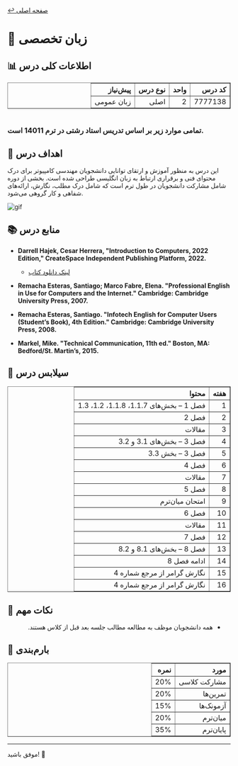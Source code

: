 [↩️ صفحه اصلی](/README.md)

# 📘 زبان تخصصی

## 📊 اطلاعات کلی درس

<div align="center" style="direction: rtl">
    <table border="1" style="text-align: right;">
        <thead>
            <tr>
                <th>کد درس</th>
                <th>واحد</th>
                <th>نوع درس</th>
                <th>پیش‌نیاز</th>
            </tr>
        </thead>
        <tbody>
            <tr>
                <td>7777138</td>
                <td>2</td>
                <td>اصلی</td>
                <td>زبان عمومی</td>
            </tr>
        </tbody>
    </table>
</div>

#
### **تمامی موارد زیر بر اساس تدریس استاد رشتی در ترم 14011 است.**

## 🎯 اهداف درس
این درس به منظور آموزش و ارتقای توانایی دانشجویان مهندسی کامپیوتر برای درک محتوای فنی و برقراری ارتباط به زبان انگلیسی طراحی شده است. بخشی از دوره شامل مشارکت دانشجویان در طول ترم است که شامل درک مطلب، نگارش، ارائه‌های شفاهی و کار گروهی می‌شود.

![gif](./تصاویر/gif.gif)

## 📚 منابع درس

- **Darrell Hajek, Cesar Herrera, "Introduction to Computers, 2022 Edition," CreateSpace Independent Publishing Platform, 2022.**  
  - [لینک دانلود کتاب](./%D9%86%DB%8C%D9%85%D8%B3%D8%A7%D9%84%203/%D8%B2%D8%A8%D8%A7%D9%86%20%D8%AA%D8%AE%D8%B5%D8%B5%DB%8C/Course%20references%20ESP)

- **Remacha Esteras, Santiago; Marco Fabre, Elena. "Professional English in Use for Computers and the Internet." Cambridge: Cambridge University Press, 2007.**
- **Remacha Esteras, Santiago. "Infotech English for Computer Users (Student’s Book), 4th Edition." Cambridge: Cambridge University Press, 2008.**
- **Markel, Mike. "Technical Communication, 11th ed." Boston, MA: Bedford/St. Martin’s, 2015.**

## 📅 سیلابس درس

<div align="center" style="direction: rtl">
    <table border="1" style="text-align: right;">
        <thead>
            <tr>
                <th>هفته</th>
                <th>محتوا</th>
            </tr>
        </thead>
        <tbody>
            <tr>
                <td>1</td>
                <td>فصل 1 – بخش‌های 1.1.7، 1.1.8، 1.2، 1.3</td>
            </tr>
            <tr>
                <td>2</td>
                <td>فصل 2</td>
            </tr>
            <tr>
                <td>3</td>
                <td>مقالات</td>
            </tr>
            <tr>
                <td>4</td>
                <td>فصل 3 – بخش‌های 3.1 و 3.2</td>
            </tr>
            <tr>
                <td>5</td>
                <td>فصل 3 – بخش 3.3</td>
            </tr>
            <tr>
                <td>6</td>
                <td>فصل 4</td>
            </tr>
            <tr>
                <td>7</td>
                <td>مقالات</td>
            </tr>
            <tr>
                <td>8</td>
                <td>فصل 5</td>
            </tr>
            <tr>
                <td>9</td>
                <td>امتحان میان‌ترم</td>
            </tr>
            <tr>
                <td>10</td>
                <td>فصل 6</td>
            </tr>
            <tr>
                <td>11</td>
                <td>مقالات</td>
            </tr>
            <tr>
                <td>12</td>
                <td>فصل 7</td>
            </tr>
            <tr>
                <td>13</td>
                <td>فصل 8 – بخش‌های 8.1 و 8.2</td>
            </tr>
            <tr>
                <td>14</td>
                <td>ادامه فصل 8</td>
            </tr>
            <tr>
                <td>15</td>
                <td>نگارش گرامر از مرجع شماره 4</td>
            </tr>
            <tr>
                <td>16</td>
                <td>نگارش گرامر از مرجع شماره 4</td>
            </tr>
        </tbody>
    </table>
</div>

## 🔗 نکات مهم

<div style="text-align: right; direction: rtl;">
    <ul>
        <li>همه دانشجویان موظف به مطالعه مطالب جلسه بعد قبل از کلاس هستند.</li>
    </ul>
</div>

## 💯 بارم‌بندی
<div align="center" style="direction: rtl">
    <table border="1" style="text-align: right;">
        <thead>
            <tr>
                <th>مورد</th>
                <th>نمره</th>
            </tr>
        </thead>
        <tbody>
            <tr>
                <td>مشارکت کلاسی</td>
                <td>20%</td>
            </tr>
            <tr>
                <td>تمرین‌ها</td>
                <td>20%</td>
            </tr>
            <tr>
                <td>آزمونک‌ها</td>
                <td>15%</td>
            </tr>
            <tr>
                <td>میان‌ترم</td>
                <td>20%</td>
            </tr>
            <tr>
                <td>پایان‌ترم</td>
                <td>35%</td>
            </tr>
        </tbody>
    </table>
</div>

---

موفق باشید! 🚀
